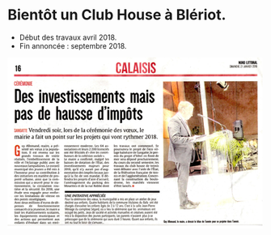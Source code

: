# Bientôt un Club House à Blériot. 

- Début des travaux avril 2018.
- Fin annoncée : septembre 2018.

![](img/CHjan2018.png) 
